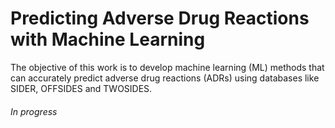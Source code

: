 # Predicting Adverse Drug Reactions with Machine Learning
The objective of this work is to develop machine learning (ML) methods that can accurately predict adverse drug reactions (ADRs) using databases like SIDER, OFFSIDES and TWOSIDES.
###### In progress